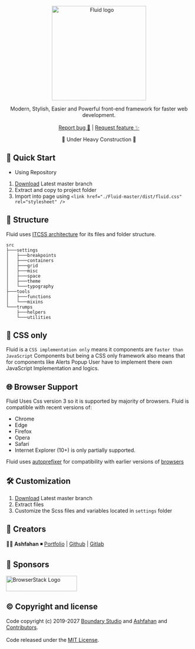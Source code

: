 <p align="center">
  <a href="https://github.com/BoundaryStudio/Fluid/tree/master/dist">
    <img src="http://ashfahan.com/fluid/logo.svg" alt="Fluid logo" width="256" height="256">
  </a>
</p>

<p align="center">
  Modern, Stylish, Easier and Powerful front-end framework for faster web development.
  <br>
  <br>
  <a href="https://github.com/BoundaryStudio/fluid/issues/new?template=bug.md">Report bug 🐛</a>
  |
  <a href="https://github.com/BoundaryStudio/fluid/issues/new?template=feature.md&labels=feature">Request feature ✨ </a>
</p>

<p align="center">
 🚧 Under Heavy Construction 🚧
</p>

## 🚀 Quick Start

- Using Repository

1. [Download](https://github.com/BoundaryStudio/Fluid/archive/master.zip) Latest master branch
2. Extract and copy to project folder
3. Import into page using `<link href="./Fluid-master/dist/fluid.css" rel="stylesheet" />`

## 📂 Structure

Fluid uses [ITCSS architecture](https://www.xfive.co/blog/itcss-scalable-maintainable-css-architecture) for its files and folder structure.

```
src
├───settings
│   ├───breakpoints
│   ├───containers
│   ├───grid
│   ├───misc
│   ├───space
│   ├───theme
│   └───typography
├───tools
│   ├───functions
│   └───mixins
└───trumps
    ├───helpers
    └───utilities
```

## 💅 CSS only

Fluid is a `CSS implementation only` means it components are `faster than JavaScript` Components but being a CSS only framework also means that for components like Alerts Popup User have to implement there own JavaScript Implementation and logics.

## 🌐 Browser Support

Fluid Uses Css version 3 so it is supported by majority of browsers. Fluid is compatible with recent versions of:

- Chrome
- Edge
- Firefox
- Opera
- Safari
- Internet Explorer (10+) is only partially supported.

Fluid uses [autoprefixer](https://github.com/postcss/autoprefixer) for compatibility with earlier versions of [browsers](https://github.com/BoundaryStudio/Fluid/tree/master/.browserslistrc)

## 🛠 Customization

1. [Download](https://github.com/BoundaryStudio/Fluid/archive/master.zip) Latest master branch
2. Extract files
3. Customize the Scss files and variables located in `settings` folder

## 🧠 Creators

👨‍💻 **Ashfahan** ◾️ [Portfolio](https://ashfahan.com) | [Github](https://github.com/ashfahan) | [Gitlab](https://gitlab.com/ashfahan)

## 🤝 Sponsors

<a href="https://www.browserstack.com/">
  <img src="https://live.browserstack.com/images/opensource/browserstack-logo.svg" alt="BrowserStack Logo" width="192" height="42">
</a>

## ©️ Copyright and license

Code copyright (c) 2019-2027 [Boundary Studio](https://boundarystudio.com) and [Ashfahan](https://Ashfahan.com) and [Contributors](https://github.com/BoundaryStudio/Fluid/graphs/contributors).
<br>
<br>
Code released under the [MIT License](https://github.com/BoundaryStudio/Fluid/blob/master/LICENSE).
